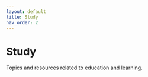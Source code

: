 ```yaml
---
layout: default
title: Study
nav_order: 2
---
```


# Study

Topics and resources related to education and learning.
